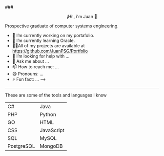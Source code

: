 ###<center>¡Hi!, i'm Juan 👋</center>

Prospective graduate of computer systems engineering.

- 🔭 I’m currently working on my portafolio.
- 🌱 I’m currently learning Oracle.
- 👨‍💻All of my projects are available at https://github.com/JuanPSG/Portfolio
- 🤔 I’m looking for help with ...
- 💬 Ask me about ...
- 📫 How to reach me: ...
- 😄 Pronouns: ...
- ⚡ Fun fact: ...
-->

***
These are some of the tools and languages I know

|  |  |
| ------ | ----------- |
| C# | Java |
| PHP | Python |
| GO | HTML |
| CSS | JavaScript |
| SQL | MySQL |
| PostgreSQL | MongoDB |

